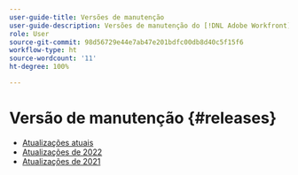 ```yaml
---
user-guide-title: Versões de manutenção
user-guide-description: Versões de manutenção do [!DNL Adobe Workfront]
role: User
source-git-commit: 98d56729e44e7ab47e201bdfc00db8d40c5f15f6
workflow-type: ht
source-wordcount: '11'
ht-degree: 100%

---
```



# Versão de manutenção {#releases}

+ [Atualizações atuais](current-updates.md)
+ [Atualizações de 2022](2022-updates.md)
+ [Atualizações de 2021](2021-updates.md)

<!--

Articles must be added to this TOC file in order to render.

Use this list format to specify links to articles and section headings that expand and collapse in the left rail of the user guide.

An article link CANNOT be used as a section heading.

2022 Updates https://one.workfront.com/s/article/Workfront-Maintenance-Updates-1882317350
2021 Updates https://one.workfront.com/s/article/Workfront-Maintenance-Updates-Archive-2021


-->
